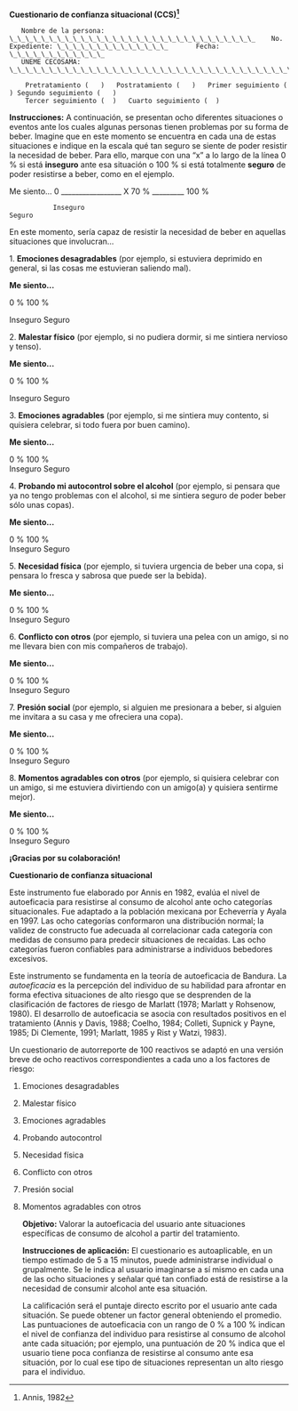   
**Cuestionario de confianza situacional (CCS)[^1]**

       Nombre de la persona: \_\_\_\_\_\_\_\_\_\_\_\_\_\_\_\_\_\_\_\_\_\_\_\_\_\_\_\_\_\_\_    No. Expediente: \_\_\_\_\_\_\_\_\_\_\_\_\_\_       Fecha: \_\_\_\_\_\_\_\_\_\_\_\_  
       UNEME CECOSAMA: \_\_\_\_\_\_\_\_\_\_\_\_\_\_\_\_\_\_\_\_\_\_\_\_\_\_\_\_\_\_\_\_\_\_\_\_\_

        Pretratamiento (   )   Postratamiento (   )   Primer seguimiento (   ) Segundo seguimiento (   )    
        Tercer seguimiento (  )   Cuarto seguimiento (  )

**Instrucciones:** A continuación, se presentan ocho diferentes situaciones o eventos ante los cuales algunas personas tienen problemas por su forma de beber. Imagine que en este momento se encuentra en cada una de estas situaciones e indique en la escala qué tan seguro se siente de poder resistir la necesidad de beber. Para ello, marque con una “x” a lo largo de la línea 0 % si está **inseguro** ante esa situación o 100 % si está totalmente **seguro** de poder resistirse a beber, como en el ejemplo.

Me siento… 0                  \_\_\_\_\_\_\_\_\_\_\_\_\_\_\_\_\_ X 70 %                       \_\_\_\_\_\_\_\_\_ 100 %

               Inseguro                                                                                                Seguro

En este momento, sería capaz de resistir la necesidad de beber en aquellas situaciones que involucran...

1\. **Emociones desagradables** (por ejemplo, si estuviera deprimido en general, si las cosas me estuvieran saliendo mal).

**Me siento…**

0 % 	100 %

Inseguro                                                                                                                                            Seguro

2\. **Malestar físico** (por ejemplo, si no pudiera dormir, si me sintiera nervioso y tenso).

**Me siento…**

0 % 	100 %

Inseguro                                                                                                                                            Seguro

3\. **Emociones agradables** (por ejemplo, si me sintiera muy contento, si quisiera celebrar, si todo fuera por buen camino).

**Me siento…**

0 % 	100 %  
Inseguro	                                                                                                                                          Seguro

4\. **Probando mi autocontrol sobre el alcohol** (por ejemplo, si pensara que ya no tengo problemas con el alcohol, si me sintiera seguro de poder beber sólo unas copas).

**Me siento…**

0 % 	100 %  
Inseguro	                                                                                                                                          Seguro

5\. **Necesidad física** (por ejemplo, si tuviera urgencia de beber una copa, si pensara lo fresca y sabrosa que puede ser la bebida).

**Me siento…**

0 % 	100 %  
Inseguro	                                                                                                                                          Seguro

6\. **Conflicto con otros** (por ejemplo, si tuviera una pelea con un amigo, si no me llevara bien con mis compañeros de trabajo).

**Me siento…**

0 % 	100 %  
Inseguro	                                                                                                                                          Seguro

7\. **Presión social** (por ejemplo, si alguien me presionara a beber, si alguien me invitara a su casa y me ofreciera una copa).

**Me siento…**

0 % 	100 %  
Inseguro	                                                                                                                                          Seguro

8\. **Momentos agradables con otros** (por ejemplo, si quisiera celebrar con un amigo, si me estuviera divirtiendo con un amigo(a) y quisiera sentirme mejor).

**Me siento…**

0 % 	100 %  
Inseguro	                                                                                                                                           Seguro

**¡Gracias por su colaboración\!**

**Cuestionario de confianza situacional**

Este instrumento fue elaborado por Annis en 1982, evalúa el nivel de autoeficacia para resistirse al consumo de alcohol ante ocho categorías situacionales. Fue adaptado a la población mexicana por Echeverría y Ayala en 1997\. Las ocho categorías conformaron una distribución normal; la validez de constructo fue adecuada al correlacionar cada categoría con medidas de consumo para predecir situaciones de recaídas. Las ocho categorías fueron confiables para administrarse a individuos bebedores excesivos.

Este instrumento se fundamenta en la teoría de autoeficacia de Bandura. La *autoeficacia* es la percepción del individuo de su habilidad para afrontar en forma efectiva situaciones de alto riesgo que se desprenden de la clasificación de factores de riesgo de Marlatt (1978; Marlatt y Rohsenow, 1980). El desarrollo de autoeficacia se asocia con resultados positivos en el tratamiento (Annis y Davis, 1988; Coelho, 1984; Colleti, Supnick y Payne, 1985; Di Clemente, 1991; Marlatt, 1985 y Rist y Watzi, 1983).

Un cuestionario de autorreporte de 100 reactivos se adaptó en una versión breve de ocho reactivos correspondientes a cada uno a los factores de riesgo: 

1. Emociones desagradables  
2. Malestar físico  
3. Emociones agradables  
4. Probando autocontrol  
5. Necesidad física  
6. Conflicto con otros  
7. Presión social  
8. Momentos agradables con otros

   **Objetivo:** Valorar la autoeficacia del usuario ante situaciones específicas de consumo de alcohol a partir del tratamiento.

   **Instrucciones de aplicación:** El cuestionario es autoaplicable, en un tiempo estimado de 5 a 15 minutos, puede administrarse individual o grupalmente. Se le indica al usuario imaginarse a sí mismo en cada una de las ocho situaciones y señalar qué tan confiado está de resistirse a la necesidad de consumir alcohol ante esa situación.

   La calificación será el puntaje directo escrito por el usuario ante cada situación. Se puede obtener un factor general obteniendo el promedio. Las puntuaciones de autoeficacia con un rango de 0 % a 100 % indican el nivel de confianza del individuo para resistirse al consumo de alcohol ante cada situación; por ejemplo, una puntuación de 20 % indica que el usuario tiene poca confianza de resistirse al consumo ante esa situación, por lo cual ese tipo de situaciones representan un alto riesgo para el individuo.

[^1]:  Annis, 1982